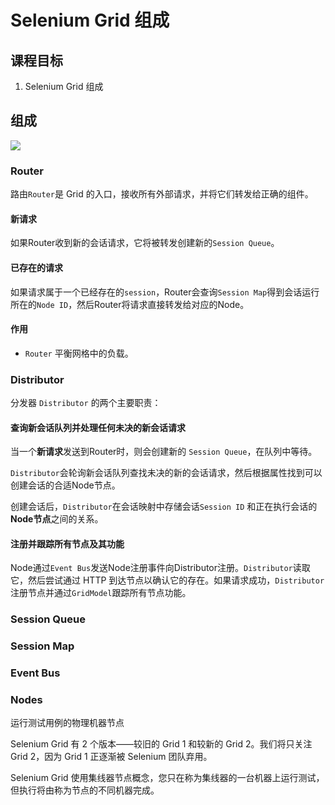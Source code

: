 # Selenium Grid 组成
## 课程目标
1.  Selenium Grid 组成

## 组成

![](https://cdn.jsdelivr.net/gh/TesterDevSoul/pic/manual/components.png)

### Router

路由`Router`是 Grid 的入口，接收所有外部请求，并将它们转发给正确的组件。



#### 新请求

如果Router收到新的会话请求，它将被转发创建新的`Session Queue`。



#### 已存在的请求
如果请求属于一个已经存在的`session`，Router会查询`Session Map`得到会话运行所在的`Node ID`，然后Router将请求直接转发给对应的Node。
#### 作用
- `Router` 平衡网格中的负载。

### Distributor
分发器 `Distributor` 的两个主要职责：

#### 查询新会话队列并处理任何未决的新会话请求

当一个**新请求**发送到Router时，则会创建新的 `Session Queue`，在队列中等待。

`Distributor`会轮询新会话队列查找未决的新的会话请求，然后根据属性找到可以创建会话的合适Node节点。

创建会话后，`Distributor`在会话映射中存储会话`Session ID` 和正在执行会话的**Node节点**之间的关系。


#### 注册并跟踪所有节点及其功能

Node通过`Event Bus`发送Node注册事件向Distributor注册。`Distributor`读取它，然后尝试通过 HTTP 到达节点以确认它的存在。如果请求成功，`Distributor`注册节点并通过`GridModel`跟踪所有节点功能。

### Session Queue
### Session Map

### Event Bus
### Nodes
运行测试用例的物理机器节点





Selenium Grid 有 2 个版本——较旧的 Grid 1 和较新的 Grid 2。我们将只关注 Grid 2，因为 Grid 1 正逐渐被 Selenium 团队弃用。

Selenium Grid 使用集线器节点概念，您只在称为集线器的一台机器上运行测试，但执行将由称为节点的不同机器完成。 